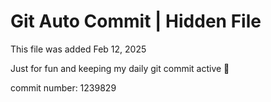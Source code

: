 # Git Auto Commit | Hidden File

This file was added Feb 12, 2025

Just for fun and keeping my daily git commit active 🤪

commit number: 1239829

